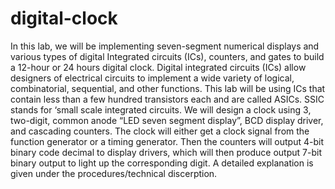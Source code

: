 # digital-clock
In this lab, we will be implementing seven-segment numerical displays and various types of digital Integrated circuits (ICs), counters, and gates to build a 12-hour or 24 hours digital clock. Digital integrated circuits (ICs) allow designers of electrical circuits to implement a wide variety of logical, combinatorial, sequential, and other functions. This lab will be using ICs that contain less than a few hundred transistors each and are called ASICs. SSIC stands for ‘small scale integrated circuits.
We will design a clock using 3, two-digit, common anode “LED seven segment display”, BCD display driver, and cascading counters. The clock will either get a clock signal from the function generator or a timing generator. Then the counters will output 4-bit binary code decimal to display drivers, which will then produce output 7-bit binary output to light up the corresponding digit. A detailed explanation is given under the procedures/technical discerption.
